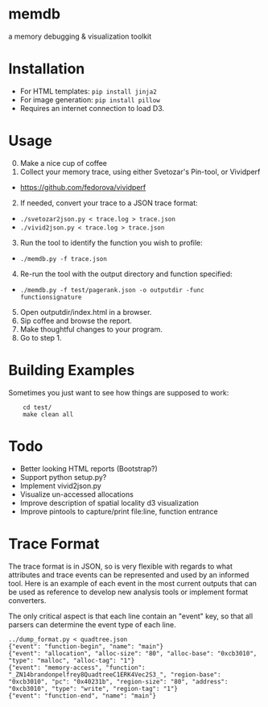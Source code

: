 memdb
=====

a memory debugging &amp; visualization toolkit

Installation
=====
 * For HTML templates: `pip install jinja2`
 * For image generation: `pip install pillow`
 * Requires an internet connection to load D3.

Usage
=====
0. Make a nice cup of coffee
1. Collect your memory trace, using either Svetozar's Pin-tool, or Vividperf
 * https://github.com/fedorova/vividperf
2. If needed, convert your trace to a JSON trace format:
 * `./svetozar2json.py < trace.log > trace.json`
 * `./vivid2json.py < trace.log > trace.json`
3. Run the tool to identify the function you wish to profile: 
 * `./memdb.py -f trace.json`
4. Re-run the tool with the output directory and function specified: 
 * `./memdb.py -f test/pagerank.json -o outputdir -func functionsignature`
5. Open outputdir/index.html in a browser.
6. Sip coffee and browse the report.
7. Make thoughtful changes to your program.
8. Go to step 1.

Building Examples
====
Sometimes you just want to see how things are supposed to work:

```
	cd test/
	make clean all
```

Todo
====
 * Better looking HTML reports (Bootstrap?)
 * Support python setup.py?
 * Implement vivid2json.py
 * Visualize un-accessed allocations
 * Improve description of spatial locality d3 visualization
 * Improve pintools to capture/print file:line, function entrance


Trace Format
====
The trace format is in JSON, so is very flexible with regards to what attributes and trace events can be represented and used by an informed tool. Here is an example of each event in the most current outputs that can be used as reference to develop new analysis tools or implement format converters.

The only critical aspect is that each line contain an "event" key, so that all parsers can determine the event type of each line.
```
../dump_format.py < quadtree.json 
{"event": "function-begin", "name": "main"}
{"event": "allocation", "alloc-size": "80", "alloc-base": "0xcb3010", "type": "malloc", "alloc-tag": "1"}
{"event": "memory-access", "function": "_ZN14brandonpelfrey8QuadtreeC1ERK4Vec2S3_", "region-base": "0xcb3010", "pc": "0x40231b", "region-size": "80", "address": "0xcb3010", "type": "write", "region-tag": "1"}
{"event": "function-end", "name": "main"}

```